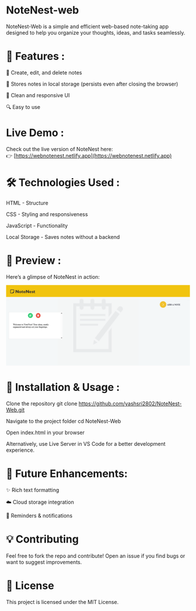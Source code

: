 # NoteNest-web
 NoteNest-Web is a simple and efficient web-based note-taking app designed to help you organize your thoughts, ideas, and tasks seamlessly.
# 🚀 Features :

📝 Create, edit, and delete notes

💾 Stores notes in local storage (persists even after closing the browser)

🎨 Clean and responsive UI

🔍 Easy to use

# Live Demo :
Check out the live version of NoteNest here:  
👉 [https://webnotenest.netlify.app](https://webnotenest.netlify.app)

# 🛠️ Technologies Used :

HTML - Structure

CSS - Styling and responsiveness

JavaScript - Functionality

Local Storage - Saves notes without a backend

# 📸 Preview :
Here’s a glimpse of NoteNest in action:  

![NoteNest Screenshot](images/Preview-NoteNest.png)

# 📂 Installation & Usage :

Clone the repository
git clone https://github.com/yashsri2802/NoteNest-Web.git

Navigate to the project folder
cd NoteNest-Web

Open index.html in your browser

Alternatively, use Live Server in VS Code for a better development experience.

# 📌 Future Enhancements: 

✨ Rich text formatting

☁️ Cloud storage integration

🔔 Reminders & notifications

# 💡 Contributing
Feel free to fork the repo and contribute! Open an issue if you find bugs or want to suggest improvements.

# 📜 License
This project is licensed under the MIT License.
